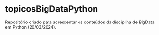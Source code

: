 # topicosBigDataPython
Repositório criado para acrescentar os conteúdos da disciplina de BigData em Python (20/03/2024).
